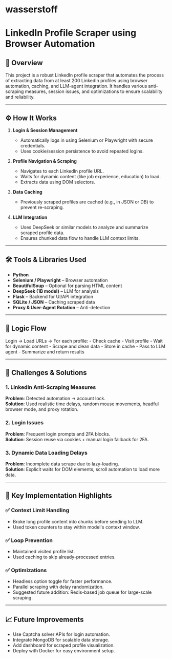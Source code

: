 # wasserstoff

# LinkedIn Profile Scraper using Browser Automation

## 📌 Overview

This project is a robust LinkedIn profile scraper that automates the process of extracting data from at least 200 LinkedIn profiles using browser automation, caching, and LLM-agent integration. It handles various anti-scraping measures, session issues, and optimizations to ensure scalability and reliability.

---

## ⚙️ How It Works

1. **Login & Session Management**  
   - Automatically logs in using Selenium or Playwright with secure credentials.  
   - Uses cookie/session persistence to avoid repeated logins.

2. **Profile Navigation & Scraping**  
   - Navigates to each LinkedIn profile URL.  
   - Waits for dynamic content (like job experience, education) to load.  
   - Extracts data using DOM selectors.

3. **Data Caching**  
   - Previously scraped profiles are cached (e.g., in JSON or DB) to prevent re-scraping.

4. **LLM Integration**  
   - Uses DeepSeek or similar models to analyze and summarize scraped profile data.  
   - Ensures chunked data flow to handle LLM context limits.

---

## 🛠️ Tools & Libraries Used

- **Python**
- **Selenium / Playwright** – Browser automation  
- **BeautifulSoup** – Optional for parsing HTML content  
- **DeepSeek (1B model)** – LLM for analysis  
- **Flask** – Backend for UI/API integration  
- **SQLite / JSON** – Caching scraped data  
- **Proxy & User-Agent Rotation** – Anti-detection

---

## 🔄 Logic Flow

Login → Load URLs → For each profile:
    - Check cache
    - Visit profile
    - Wait for dynamic content
    - Scrape and clean data
    - Store in cache
    - Pass to LLM agent
    - Summarize and return results



---

## 🚧 Challenges & Solutions

### 1. LinkedIn Anti-Scraping Measures  
**Problem**: Detected automation → account lock.  
**Solution**: Used realistic time delays, random mouse movements, headful browser mode, and proxy rotation.

### 2. Login Issues  
**Problem**: Frequent login prompts and 2FA blocks.  
**Solution**: Session reuse via cookies + manual login fallback for 2FA.

### 3. Dynamic Data Loading Delays  
**Problem**: Incomplete data scrape due to lazy-loading.  
**Solution**: Explicit waits for DOM elements, scroll automation to load more data.

---

## 📌 Key Implementation Highlights

### ✅ Context Limit Handling  
- Broke long profile content into chunks before sending to LLM.  
- Used token counters to stay within model's context window.

### ✅ Loop Prevention  
- Maintained visited profile list.  
- Used caching to skip already-processed entries.

### ✅ Optimizations  
- Headless option toggle for faster performance.  
- Parallel scraping with delay randomization.  
- Suggested future addition: Redis-based job queue for large-scale scraping.

---

## 📈 Future Improvements

- Use Captcha solver APIs for login automation.  
- Integrate MongoDB for scalable data storage.  
- Add dashboard for scraped profile visualization.  
- Deploy with Docker for easy environment setup.
